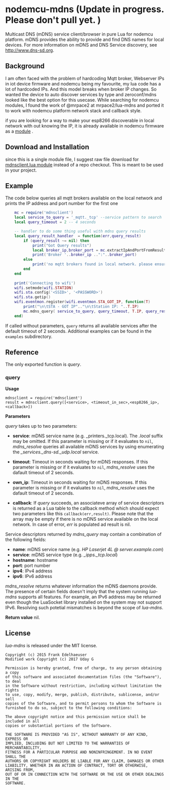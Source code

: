 # nodemcu-mdns (Update in progress. Please don't pull yet. )

Multicast DNS (mDNS) service client/browser in pure Lua for nodemcu platform. mDNS provides the ability to provide and find DNS names for local devices. For more information on mDNS and DNS Service discovery, see <http://www.dns-sd.org>.

## Background 
I am often faced with the problem of hardcoding Mqtt broker, Webserver IPs in iot device firmware and nodemcu being my favourite, my lua code has a lot of hardcoded IPs. And this model breaks when broker IP changes. So wanted the device to auto discover services by type and zeroconf/mdns looked like the best option for this usecase. While searching for nodemcu modules, I found the work of @mrpace2 at mrpace2/lua-mdns and ported it to work with nodemcu platform network stack and callback style. 

if you are looking for a way to make your esp8266 discoverable in local network with out knowing the IP, it is already available in nodemcu firmware as a [module](https://nodemcu.readthedocs.io/en/master/en/modules/mdns/) .  

## Download and Installation

since this is a single module file, I suggest raw file download for [mdnsclient.lua module]( mdnsclient.lua?raw=true )  instead of a repo checkout. This is meant to be used in your project.

## Example 

The code below queries all mqtt brokers available on the local network and prints the IP address and port number for the first one

```lua
    mc = require('mdnsclient')
    local service_to_query = '_mqtt._tcp' --service pattern to search
    local query_timeout = 2 -- 4 seconds

    -- handler to do some thing useful with mdns query results
    local query_result_handler  = function(err,query_result)
        if (query_result ~= nil) then
            print("Got Query results")
            local broker_ip,broker_port = mc.extractIpAndPortFromResults(res,1)
            print('Broker '..broker_ip ..":"..broker_port)
        else
            print('no mqtt brokers found in local network. please ensure that they are running and advertising on mdns')
        end
    end
    
    print('Connecting to wifi')
    wifi.setmode(wifi.STATION)
    wifi.sta.config('<SSID>', '<PASSWORD>')
    wifi.sta.getip()
    wifi.eventmon.register(wifi.eventmon.STA_GOT_IP, function(T)
        print("\n\tSTA - GOT IP".."\n\tStation IP: "..T.IP)
        mc.mdns_query( service_to_query, query_timeout, T.IP, query_result_handler)
    end)
```
If called without parameters, `query` returns all available services after the default timeout of 2 seconds. Additional examples can be found in the `examples` subdirectory.


## Reference

The only exported function is _query_.

### query

**Usage**

    mdnsclient = require('mdnsclient')
    result = mdnsclient.query([<service>, <timeout_in_sec>,<esp8266_ip>,<callback>])


**Parameters**

_query_ takes up to two parameters:

* **service**: mDNS service name (e.g. \_printers.\_tcp.local). The _.local_ suffix may be omitted. If this parameter is missing or if it evaluates to `nil`, _mdns\_resolve_ queries all available mDNS services by using enumerating the *\_services.\_dns-sd.\_udp.local* service.

* **timeout**: Timeout in seconds waiting for mDNS responses. If this parameter is missing or if it evaluates to `nil`, _mdns\_resolve_ uses the dafault timeout of 2 seconds.

* **own_ip**: Timeout in seconds waiting for mDNS responses. If this parameter is missing or if it evaluates to `nil`, _mdns\_resolve_ uses the dafault timeout of 2 seconds.

* **callback**: If _query_ succeeds, an associateve array of service descriptors is returned as a Lua table to the callback method which should expect two parameters like this `callback(err,result)`. Please note that the array may be empty if there is no mDNS service available on the local network. In case of error, _err_ is populated ad result is nil.


Service descriptors returned by _mdns\_query_ may contain a combination of the following fields:

* **name**: mDNS service name (e.g. _HP Laserjet 4L @ server.example.com_)
* **service**: mDNS service type (e.g. _\_ipps.\_tcp.local_)
* **hostname**: hostname
* **port**: port number
* **ipv4**: IPv4 address
* **ipv6**: IPv6 address

_mdns\_resolve_ returns whatever information the mDNS daemons provide. The presence of certain fields doesn't imply that the system running _lua-mdns_ supports all features. For example, an IPv6 address may be returned even though the LuaSocket library installed on the system may not support IPv6. Resolving such potetial mismatches is beyond the scope of _lua-mdns_.

**Return value** 
nil. 


## License

_lua-mdns_ is released under the MIT license.


    Copyright (c) 2015 Frank Edelhaeuser
    Modified work Copyright (c) 2017 Uday G
    
    Permission is hereby granted, free of charge, to any person obtaining a copy
    of this software and associated documentation files (the "Software"), to deal
    in the Software without restriction, including without limitation the rights
    to use, copy, modify, merge, publish, distribute, sublicense, and/or sell
    copies of the Software, and to permit persons to whom the Software is
    furnished to do so, subject to the following conditions:

    The above copyright notice and this permission notice shall be included in all
    copies or substantial portions of the Software.

    THE SOFTWARE IS PROVIDED "AS IS", WITHOUT WARRANTY OF ANY KIND, EXPRESS OR
    IMPLIED, INCLUDING BUT NOT LIMITED TO THE WARRANTIES OF MERCHANTABILITY,
    FITNESS FOR A PARTICULAR PURPOSE AND NONINFRINGEMENT. IN NO EVENT SHALL THE
    AUTHORS OR COPYRIGHT HOLDERS BE LIABLE FOR ANY CLAIM, DAMAGES OR OTHER
    LIABILITY, WHETHER IN AN ACTION OF CONTRACT, TORT OR OTHERWISE, ARISING FROM,
    OUT OF OR IN CONNECTION WITH THE SOFTWARE OR THE USE OR OTHER DEALINGS IN THE
    SOFTWARE.
